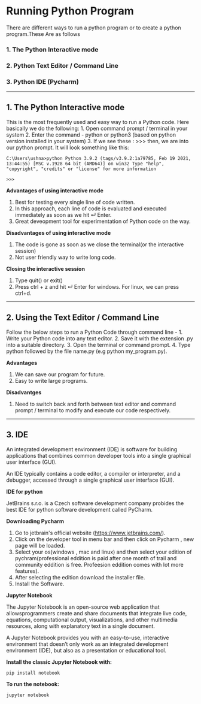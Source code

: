 # Running Python Program
There are different ways to run a python program or to create a python program.These Are as follows

###    1. The Python Interactive mode
###    2. Python Text Editor / Command Line       
###    3. Python IDE (Pycharm)
---
## 1. The Python Interactive mode
This is the most frequently used and easy way to run a Python code. Here basically we do the following:
    1. Open command prompt / terminal in your system
    2. Enter the command - python or python3 (based on python version installed in your system)
    3. If we see these : >>> then, we are into our python prompt. It will look something like this:   
       
`C:\Users\ushna>python
Python 3.9.2 (tags/v3.9.2:1a79785, Feb 19 2021, 13:44:55) [MSC v.1928 64 bit (AMD64)] on win32 Type "help", "copyright", "credits" or "license" for more information`

`>>>`

**Advantages of using interactive mode**
1. Best for testing every single line of code written.
2. In this approach, each line of code is evaluated and executed immediately as soon as we hit ↵ Enter.
3. Great deveopment tool for experimentation of Python code on the way.

**Disadvantages of using interactive mode**
1. The code is gone as soon as we close the terminal(or the interactive session)
2. Not user friendly way to write long code.

**Closing the interactive session**
1. Type quit() or exit()
2. Press ctrl + z and hit ↵ Enter for windows. For linux, we can press ctrl+d.
---
## 2. Using the Text Editor / Command Line
Follow the below steps to run a Python Code through command line -
    1. Write your Python code into any text editor.
    2. Save it with the extension .py into a suitable directory.
    3. Open the terminal or command prompt.
    4. Type python followed by the file name.py (e.g python my_program.py).

**Advantages**
1. We can save our program for future.
2. Easy to write large programs.

**Disadvantges**
1. Need to switch back and forth between text editor and command prompt / terminal to modify and execute our code respectively.
---
## 3. IDE
An integrated development environment (IDE) is software for building applications that combines common developer tools into a single graphical user interface (GUI).

An IDE typically contains a code editor, a compiler or interpreter, and a debugger, accessed through a single graphical user interface (GUI).

**IDE for python**

JetBrains s.r.o. is a Czech software development company probides the best IDE for python software
development called PyCharm.

**Downloading Pycharm**
1. Go to jetbrain's official website (https://www.jetbrains.com/).
2. Click on the developer tool in menu bar and then click on Pycharm , new page will be loaded.
3. Select your os(windows , mac and linux) and then select your edition of pychram(professional eddition is paid after one month of trail and community eddition is free. Profeesion eddition comes with lot more features).
4. After selecting the edition download the installer file.
5. Install the Software.

**Jupyter Notebook**

The Jupyter Notebook is an open-source web application that allowsprogrammers create and share documents that integrate live code, equations, computational output, visualizations, and other multimedia resources, along with explanatory text in a single document.

A Jupyter Notebook provides you with an easy-to-use, interactive  environment that doesn’t only work as an integrated development environment (IDE), but also as a presentation or educational tool. 


**Install the classic Jupyter Notebook with:**

```python
pip install notebook
```

**To run the notebook:**

```python
jupyter notebook
```

